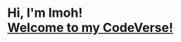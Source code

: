 <h1>Hi, I'm Imoh! <br/><a href="https://www.linkedin.com/in/imoh-samson/">Welcome to my CodeVerse!</a></h1>


[twitter]: https://twitter.com/imohsamson
[youtube]: https://www.youtube.com/c/imohsamson
[instagram]: https://www.instagram.com/imohsamson/
[linkedin]: https://linkedin.com/in/imohsamson

